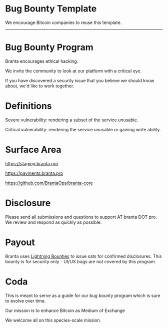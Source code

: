 # Bug Bounty Template

We encourage Bitcoin companies to reuse this template.

<hr/>


# Bug Bounty Program
 

Branta encourages ethical hacking.

We invite the community to look at our platform with a critical eye.

If you have discovered a security issue that you believe we should know about, we'd like to work together.


 

# Definitions
Severe vulnerability: rendering a subset of the service unusable.

Critical vulnerability: rendering the service unusable or gaining write ability.

  

# Surface Area
 

https://staging.branta.pro

https://payments.branta.pro

https://github.com/BrantaOps/branta-core

 

# Disclosure
Please send all submissions and questions to support AT branta DOT pro. We review and respond as quickly as possible.

 

 

# Payout
Branta uses [Lightning Bounties](https://lightningbounties.com/) to issue sats for confirmed disclosures.
This bounty is for security only - UI/UX bugs are not covered by this program.

 

 

# Coda
This is meant to serve as a guide for our bug bounty program which is sure to evolve over time.

Our mission is to enhance Bitcoin as Medium of Exchange

We welcome all on this species-scale mission.
